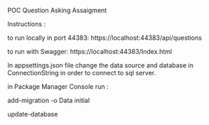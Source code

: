 

POC Question Asking Assaigment 

Instructions :

to run locally in port 44383: 
https://localhost:44383/api/questions

to run with Swagger:
https://localhost:44383/Index.html

In appsettings.json file change the data source and database in ConnectionString in order to connect to sql server. 

in Package Manager Console run :

add-migration -o Data initial

update-database

